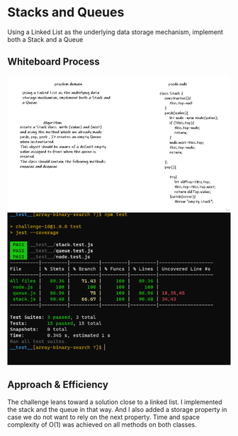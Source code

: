 # Stacks and Queues

<!-- Description of the challenge -->

Using a Linked List as the underlying data storage mechanism, implement both a Stack and a Queue

## Whiteboard Process

<!-- Embedded whiteboard image -->

![stackandqueue](./cc10w.png)
![stackandqueue](./cc10.png)

## Approach & Efficiency

<!-- What approach did you take? Discuss Why. What is the Big O space/time for this approach? -->

The challenge leans toward a solution close to a linked list. I implemented the stack and the queue in that way. And I also added a storage property in case we do not want to rely on the next property. Time and space complexity of O(1) was achieved on all methods on both classes.
